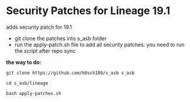 Security Patches for Lineage 19.1
===========
adds security patch for 19.1

- git clone the patches into s_asb folder
- run the apply-patch.sh file to add all security patches. you need to run the script after repo sync 

**the way to do:**
```
git clone https://github.com/h0sch180/s_asb s_asb

cd s_asb/lineage

bash apply-patches.sh
```
